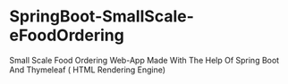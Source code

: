 # SpringBoot-SmallScale-eFoodOrdering
Small Scale Food Ordering Web-App Made With The Help Of Spring Boot And Thymeleaf ( HTML Rendering Engine) 
